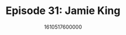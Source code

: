 ---
templateKey: podcast-episode
public: true
url: podcast/episode-31-jamie-king
title: " Episode 31: Jamie King "
description:  Go down the rabbit hole with Jamie King, Host of Steal this Show and Director of Steal this Film, a documentary on the movement against intellectual property. We take a deep dive into cancel culture, ongoing reality wars, and the consequences of disinformation. 
date: 1610517600000
featuredimage: /img/podcast/FTWRWebsite_JamieKing.jpg
socialimage: https://www.orchid.com/img/podcast/FTWRSocial_JamieKing.png
platformurls:
 - https://podcasts.apple.com/us/podcast/disinformation-and-the-cancel-culture-with-jamie-king/id1516705670?i=1000505237122
 - https://open.spotify.com/episode/7yWIi9CPblv08YEaaRBDO9
 - https://www.stitcher.com/show/follow-the-white-rabbit/episode/disinformation-and-the-cancel-culture-with-jamie-king-80811470
 - https://castbox.fm/episode/Disinformation-and-the-Cancel-Culture-with-Jamie-King-id2954358-id344552611
 - https://www.deezer.com/us/episode/271327932
 - https://www.podbean.com/media/share/dir-w99m6-cbe0db3
 - https://tunein.com/podcasts/Technology-Podcasts/Follow-the-White-Rabbit-p1330281/?topicId=160049215
---